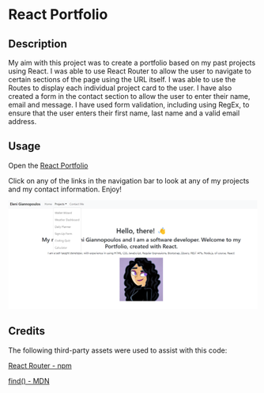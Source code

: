 # React Portfolio

## Description

My aim with this project was to create a portfolio based on my past projects using React. I was able to use React Router to allow the user to navigate to certain sections of the page using the URL itself. I was able to use the Routes to display each individual project card to the user. I have also created a form in the contact section to allow the user to enter their name, email and message. I have used form validation, including using RegEx, to ensure that the user enters their first name, last name and a valid email address. 


## Usage

Open the [React Portfolio](react-eleni-mg.netlify.app)

Click on any of the links in the navigation bar to look at any of my projects and my contact information. Enjoy!

![Deployed App](portfolio/src/screenshots/App-Screenshot.png)


## Credits

The following third-party assets were used to assist with this code:

[React Router - npm](https://www.npmjs.com/package/react-router)

[find() - MDN](https://developer.mozilla.org/en-US/docs/Web/JavaScript/Reference/Global_Objects/Array/find)